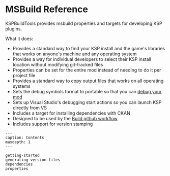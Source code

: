 # MSBuild Reference

KSPBuildTools provides msbuild properties and targets for developing KSP plugins.

What it does:

- Provides a standard way to find your KSP install and the game's libraries that works on anyone's machine and any operating system
- Provides a way for individual developers to select their KSP install location without modifying git-tracked files
- Properties can be set for the entire mod instead of needing to do it per project file
- Provides a standard way to copy output files that works on all operating systems
- Sets the debug symbols format to portable so that you can [debug your mod](https://gist.github.com/gotmachine/d973adcb9ae413386291170fa346d043)
- Sets up Visual Studio's debugging start actions so you can launch KSP directly from VS
- Includes a target for installing dependencies with CKAN
- Designed to be used by the [Build github workflow](https://kspbuildtools.readthedocs.io/en/docs/actions/index.html)
- Includes support for version stamping

```{toctree}
---
caption: Contents
maxdepth: 1
---

getting-started
generating-version-files
dependencies
properties
```

